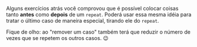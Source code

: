 Alguns exercícios atrás você comprovou que é possível colocar coisas tanto **antes** como **depois** de um `repeat`. Poderá usar essa mesma idéia para tratar o último caso de maneira especial, tirando ele do `repeat`.

Fique de olho: ao "remover um caso" também terá que reduzir o número de vezes que se repetem os outros casos. :wink:
